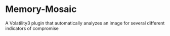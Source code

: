 # Memory-Mosaic
A Volatility3 plugin that automatically analyzes an image for several different indicators of compromise
